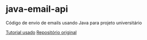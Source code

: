 # java-email-api

Código de envio de emails usando Java para projeto universitário
 
[Tutorial usado]("https://www.youtube.com/watch?v=ugIUObNHZdo&ab_channel=CodeWithArjun")
[Repositório original](https://github.com/arjungautam1/SpringBootEmail/blob/master/src/main/java/com/arjuncodes/springemaildemo/SpringEmailDemoApplication.java)
